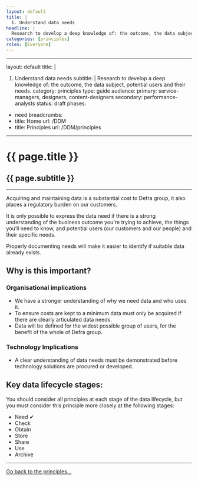 ```yaml
---
layout: default
title: |
  1. Understand data needs
headline: |
  Research to develop a deep knowledge of: the outcome, the data subject, potential users and their needs.
categories: [principles]
roles: [Everyone]
---
```


---
layout: default
title: |
  1. Understand data needs
subtitle: |
  Research to develop a deep knowledge of: the outcome, the data subject, potential users and their needs.
category: principles
type: guide
audience:
  primary: service-managers, designers, content-designers
  secondary: performance-analysts
status: draft
phases:
  - need
 breadcrumbs:
  -
    title: Home
    url: /DDM
  -
    title: Principles
    url: /DDM/principles
---


# {{ page.title }}

## {{ page.subtitle }}

***

Acquiring and maintaining data is a substantial cost to Defra group, it also places a regulatory burden on our customers.

It is only possible to express the data need if there is a strong understanding of the business outcome you're trying to achieve, the things you’ll need to know, and potential users (our customers and our people) and their specific needs.

Properly documenting needs will make it easier to identify if suitable data already exists.

## Why is this important?

### Organisational implications

- We have a stronger understanding of  why we need data and who uses it.
- To ensure costs are kept to a minimum data must only be acquired if there are clearly articulated data needs.
- Data will be defined for the widest possible group of users, for the benefit of the whole of Defra group.

### Technology Implications

- A clear understanding of data needs must be demonstrated before technology solutions are procured or developed.

## Key data lifecycle stages:

You should consider all principles at each stage of the data lifecycle, but you must consider this principle more closely at the following stages:

- Need ✔
- Check
- Obtain
- Store
- Share
- Use
- Archive

***

[Go back to the principles...](principles)
